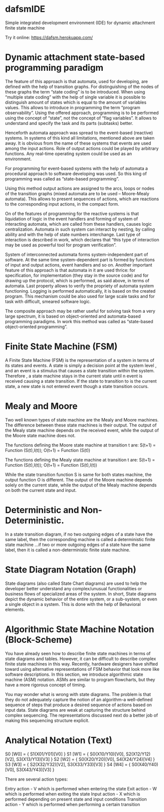 # dafsmIDE
Simple integrated development environment (IDE)  for dynamic attachment finite state machine

Try it online: https://dafsm.herokuapp.com/

# Dynamic attachment state-based programming paradigm
The feature of this approach is that automata, used for developing, are defined with the help of transition graphs. For distinguishing of the nodes of these graphs the term “state coding” is to be introduced. When using “multiple state coding” with the help of single variable it is possible to distinguish amount of states which is equal to the amount of variables values. This allows to introduce in programming the term “program observability”. Using the offered approach, programming is to be performed using the concept of “state”, not the concept of “flag variables”. It allows to understand and specify the task and its parts (subtasks) better.

Henceforth automata approach was spread to the event-based (reactive) systems. In systems of this kind all limitations, mentioned above are taken away. It is obvious from the name of these systems that events are used among the input actions. Role of output actions could be played by arbitrary functions. Any real-time operating system could be used as an environment.

For programming for event-based systems with the help of automata a procedural approach to software developing was used. So this king of programming was called as “state-based programming”.

Using this method output actions are assigned to the arcs, loops or nodes of the transition graphs (mixed automata are to be used – Moore-Mealy automata). This allows to present sequences of actions, which are reactions to the corresponding input actions, in the compact form.

On of the features of programming for the reactive systems is that liquidation of logic in the event handlers and forming of system of interacting automata, which are called from these handlers, causes logic centralization. Automata in such system can interact by nesting, by calling ability and with the help of state numbers interchange. Last type of interaction is described in work, which declares that “this type of interaction may be used as powerful tool for program verification”.

System of interconnected automata forms system-independent part of software. At the same time system-dependent part is formed by functions of input and output actions, event handlers and so on. Another important feature of this approach is that automata in it are used thrice: for specification, for implementation (they stay in the source code) and for drawing up the protocol, which is performed, as said above, in terms of automata. Last property allows to verify the propriety of automata system functioning. Logging is performed automatically, it is based on the created program. This mechanism could be also used for large scale tasks and for task with difficult, smeared software logic.

The composite approach may be rather useful for solving task from a very large spectrum, it is based on object-oriented and automata-based programming paradigms. In work this method was called as “state-based object-oriented programming”.

# Finite State Machine (FSM)
A Finite State Machine (FSM) is the representation of a system in terms of its states and events. A state is simply a decision point at the system level , and an event is a stimulus that causes a state transition within the system. Therefore , a state machine stays in the current state until n event is received causing a state transition. If the state to transition to is the current state, a new state is not entered event though a state transition occurs.

# Mealy and Moore
Two well known types of state machine are the Mealy and Moore machines. The difference between these state machines is their output. The output of the Mealy state machine depends on the received event, while the output of the Moore state machine does not.

The functions defining the Moore state machine at transition t are: S(t+1) = Function (S(t),I(t)); O(t+1) = Function (S(t))

The functions defining the Mealy state machine at transition t are: S(t+1) = Function (S(t),I(t)); O(t+1) = Function (S(t),I(t))

While the state transition function S is same for both states machine, the output function O is different. The output of the Moore machine depends solely on the current state, while the output of the Mealy machine depends on both the current state and input.

# Deterministic and Non- Deterministic.
In a state transition diagram, if no two outgoing edges of a state have the same label, then the corresponding machine is called a deterministic finite state machine …if two or more outgoing edges of a state have the same label, then it is called a non-deterministic finite state machine.

# State Diagram Notation (Graph)
State diagrams (also called State Chart diagrams) are used to help the developer better understand any complex/unusual functionalities or business flows of specialized areas of the system. In short, State diagrams depict the dynamic behavior of the entire system, or a sub-system, or even a single object in a system. This is done with the help of Behavioral elements.

# Algorithmic State Machine Notation (Block-Scheme)
You have already seen how to describe finite state machines in terms of state diagrams and tables. However, it can be difficult to describe complex finite state machines in this way. Recently, hardware designers have shifted toward using alternative representations of FSM behavior that look more like software descriptions. In this section, we introduce algorithmic state machine (ASM) notation. ASMs are similar to program flowcharts, but they have a more rigorous concept of timing.

You may wonder what is wrong with state diagrams. The problem is that they do not adequately capture the notion of an algorithm-a well-defined sequence of steps that produce a desired sequence of actions based on input data. State diagrams are weak at capturing the structure behind complex sequencing. The representations discussed next do a better job of making this sequencing structure explicit.

# Analytical Notation (Text)
S0 [W0] = { S1(X01/Y01)[V0] }
S1 [W1] = { S0(X10/Y10)[V0], S2(X12/Y12)[V2], S3(X13/Y13)[V3] }
S2 [W2] = { S0(X20/Y20)[V0], S4(X24/Y24)[V4] }
S3 [W3] = { S2(X32/Y32)[V2], S3(X33/Y33)[V3] }
S4 [W4] = { S0(X40/Y40)[V0], S3(X43/Y43)[V3] }

There are several action types:

Entry action - V which is performed when entering the state
Exit action - W which is performed when exiting the state
Input action - X which is performed depending on present state and input conditions
Transition action - Y which is performed when performing a certain transition
